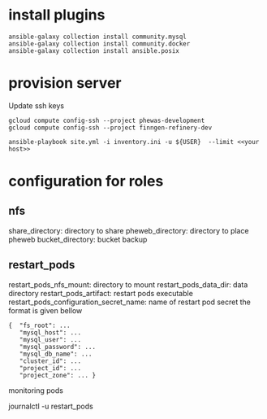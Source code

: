 # install plugins

```
ansible-galaxy collection install community.mysql
ansible-galaxy collection install community.docker
ansible-galaxy collection install ansible.posix
```

# provision server

Update ssh keys

```
gcloud compute config-ssh --project phewas-development
gcloud compute config-ssh --project finngen-refinery-dev
```

```
ansible-playbook site.yml -i inventory.ini -u ${USER}  --limit <<your host>>
```




# configuration for roles

## nfs

share\_directory: directory to share
pheweb\_directory: directory to place pheweb
bucket\_directory: bucket backup

## restart_pods

restart\_pods\_nfs\_mount: directory to mount
restart\_pods\_data\_dir: data directory
restart\_pods\_artifact: restart pods executable
restart\_pods\_configuration\_secret\_name: name of restart pod secret the format is given bellow

```
{  "fs_root": ...
   "mysql_host": ...
   "mysql_user": ...
   "mysql_password": ...
   "mysql_db_name": ...
   "cluster_id": ...
   "project_id": ...
   "project_zone": ... }

```

monitoring pods

journalctl -u restart_pods
